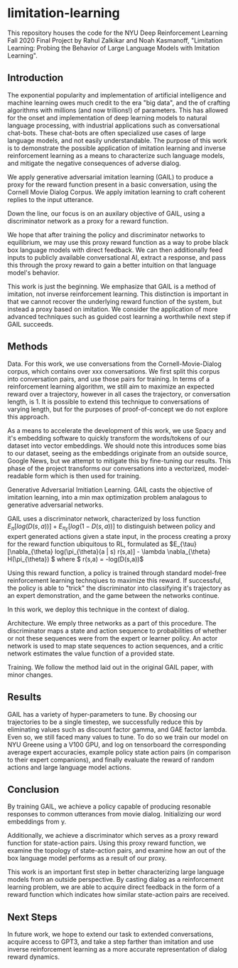 # limitation-learning

This repository houses the code for the NYU Deep Reinforcement Learning Fall 2020 Final Project by Rahul Zalkikar and Noah Kasmanoff, "Limitation Learning: Probing the Behavior of Large Language Models with Imitation Learning". 



## Introduction

The exponential popularity and implementation of artificial intelligence and machine learning owes much credit to the era "big data", and the  of crafting algorithms with millions (and now trillions!) of parameters. This has allowed for the onset and implementation of deep learning models to natural language processing, with industrial applications such as conversational chat-bots. These chat-bots are often specialized use cases of large language models, and not easily understandable. The purpose of this work is to demonstrate the possible application of imitation learning and inverse reinforcement learning as a means to characterize such language models, and mitigate the negative consequences of adverse dialog. 


We apply generative adversarial imitation learning (GAIL) to produce a proxy for the reward function present in a basic conversation, using the Cornell Movie Dialog Corpus. We apply imitation learning to craft coherent replies to the input utterance. 

Down the line, our focus is on an auxilary objective of GAIL, using a discriminator network as a proxy for a reward function.

We hope that after training the policy and discriminator networks to equilibrium, we may use this proxy reward function as a way to probe black box language models with direct feedback. We can then additionally feed inputs to publicly available conversational AI, extract a response, and pass this through the proxy reward to gain a better intuition on that language model's behavior. 

This work is just the beginning. We emphasize that GAIL is a method of imitation, not inverse reinforcement learning. This distinction is important in that we cannot recover the underlying reward function of the system, but instead a proxy based on imitation. We consider the application of more advanced techniques such as guided cost learning a worthwhile next step if GAIL succeeds.

## Methods

Data. For this work, we use conversations from the Cornell-Movie-Dialog corpus, which contains over xxx conversations. We first split this corpus into conversation pairs, and use those pairs for training. In terms of a reinforcement learning algorithm, we still aim to maximize an expected reward over a trajectory, however in all cases the trajectory, or conversation length, is 1. It is possible to extend this technique to conversations of varying length, but for the purposes of proof-of-concept we do not explore this approach. 

As a means to accelerate the development of this work, we use Spacy and it's embedding software to quickly transform the words/tokens of our dataset into vector embeddings. We should note this introduces some bias to our dataset, seeing as the embeddings originate from an outside source, Google News, but we attempt to mitigate this by fine-tuning our results. This phase of the project transforms our conversations into a vectorized, model-readable form which is then used for training. 


Generative Adversarial Imitiation Learning. GAIL casts the objective of imitation learning, into a min max optimization problem analagous to generative adversarial networks.

GAIL uses a discriminator network, characterized by loss function $E_{\pi}[log(D(s,a))] + E_{\pi_E}[log(1-D(s,a))]$ to distinguish between policy and expert generated actions given a state input, in the process creating a proxy for the reward function ubiquitous to RL, formulated as $E_{\tau}[\nabla_{\theta} log(\pi_{\theta}(a | s) r(s,a)] - \lambda \nabla_{\theta} H(\pi_{\theta}) $ where $ r(s,a) = -log(D(s,a))$ 


Using this reward function, a policy is trained through standard model-free reinforcement learning technqiues to maximize this reward. If successful, the policy is able to "trick" the discriminator into classifying it's trajectory as an expert demonstration, and the game between the networks continue. 

In this work, we  deploy this technique in the context of dialog. 



Architecture. We emply three networks as a part of this procedure. The discriminator maps a state and action sequence to probabilities of whether or not these sequences were from the expert or learner policy. An actor network is used to map state sequences to action sequences, and a critic network estimates the value function of a provided state. 


Training.  We follow the method laid out in the original GAIL paper, with minor changes. 



## Results

GAIL has a variety of hyper-parameters to tune. By choosing our trajectories to be a single timestep, we successfully reduce this by eliminating values such as discount factor gamma, and GAE factor lambda. Even so, we still faced many values to tune. To do so we train our model on NYU Greene using a V100 GPU, and log on tensorboard the corresponding average expert accuracies, example policy state action pairs (in comparison to their expert companions), and finally evaluate the reward of random actions and large language model actions. 



## Conclusion

By training GAIL, we achieve a policy capable of producing resonable responses to common utterances from movie dialog. Initializing our word embeddings from y. 

Additionally, we achieve a discriminator which serves as a proxy reward function for state-action pairs. Using this proxy reward function, we examine the topology of state-action pairs, and examine how an out of the box language model performs as a result of our proxy. 

This work is an important first step in better characterizing large language models from an outside perspective. By casting dialog as a reinforcement learning problem, we are able to acquire direct feedback in the form of a reward function which indicates how similar state-action pairs are received. 


## Next Steps

In future work, we hope to extend our task to extended conversations, acquire access to GPT3, and take a step farther than imitation and use inverse reinforcement learning as a more accurate representation of dialog reward dynamics. 



